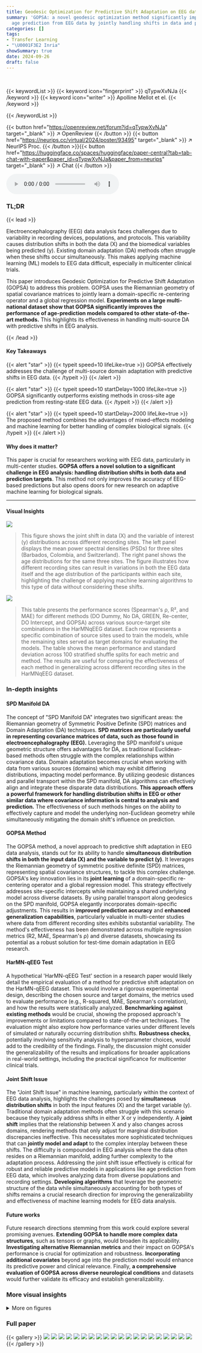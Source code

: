 ```yaml
---
title: Geodesic Optimization for Predictive Shift Adaptation on EEG data
summary: 'GOPSA: a novel geodesic optimization method significantly improves cross-site
  age prediction from EEG data by jointly handling shifts in data and predictive variables.'
categories: []
tags:
- Transfer Learning
- "\U0001F3E2 Inria"
showSummary: true
date: 2024-09-26
draft: false
---
```


<br>

{{< keywordList >}}
{{< keyword icon="fingerprint" >}} qTypwXvNJa {{< /keyword >}}
{{< keyword icon="writer" >}} Apolline Mellot et el. {{< /keyword >}}
 
{{< /keywordList >}}

{{< button href="https://openreview.net/forum?id=qTypwXvNJa" target="_blank" >}}
↗ OpenReview
{{< /button >}}
{{< button href="https://neurips.cc/virtual/2024/poster/93495" target="_blank" >}}
↗ NeurIPS Proc.
{{< /button >}}{{< button href="https://huggingface.co/spaces/huggingface/paper-central?tab=tab-chat-with-paper&paper_id=qTypwXvNJa&paper_from=neurips" target="_blank" >}}
↗ Chat
{{< /button >}}



<audio controls>
    <source src="https://ai-paper-reviewer.com/qTypwXvNJa/podcast.wav" type="audio/wav">
    Your browser does not support the audio element.
</audio>


### TL;DR


{{< lead >}}

Electroencephalography (EEG) data analysis faces challenges due to variability in recording devices, populations, and protocols. This variability causes distribution shifts in both the data (X) and the biomedical variables being predicted (y). Existing domain adaptation (DA) methods often struggle when these shifts occur simultaneously.  This makes applying machine learning (ML) models to EEG data difficult, especially in multicenter clinical trials.

This paper introduces Geodesic Optimization for Predictive Shift Adaptation (GOPSA) to address this problem. GOPSA uses the Riemannian geometry of spatial covariance matrices to jointly learn a domain-specific re-centering operator and a global regression model.  **Experiments on a large multi-national dataset show that GOPSA significantly improves the performance of age-prediction models compared to other state-of-the-art methods.** This highlights its effectiveness in handling multi-source DA with predictive shifts in EEG analysis.

{{< /lead >}}


#### Key Takeaways

{{< alert "star" >}}
{{< typeit speed=10 lifeLike=true >}} GOPSA effectively addresses the challenge of multi-source domain adaptation with predictive shifts in EEG data. {{< /typeit >}}
{{< /alert >}}

{{< alert "star" >}}
{{< typeit speed=10 startDelay=1000 lifeLike=true >}} GOPSA significantly outperforms existing methods in cross-site age prediction from resting-state EEG data. {{< /typeit >}}
{{< /alert >}}

{{< alert "star" >}}
{{< typeit speed=10 startDelay=2000 lifeLike=true >}} The proposed method combines the advantages of mixed-effects modeling and machine learning for better handling of complex biological signals. {{< /typeit >}}
{{< /alert >}}

#### Why does it matter?
This paper is crucial for researchers working with EEG data, particularly in multi-center studies.  **GOPSA offers a novel solution to a significant challenge in EEG analysis: handling distribution shifts in both data and prediction targets**. This method not only improves the accuracy of EEG-based predictions but also opens doors for new research on adaptive machine learning for biological signals.

------
#### Visual Insights



![](https://ai-paper-reviewer.com/qTypwXvNJa/figures_1_1.jpg)

> This figure shows the joint shift in data (X) and the variable of interest (y) distributions across different recording sites. The left panel displays the mean power spectral densities (PSDs) for three sites (Barbados, Colombia, and Switzerland).  The right panel shows the age distributions for the same three sites. The figure illustrates how different recording sites can result in variations in both the EEG data itself and the age distribution of the participants within each site, highlighting the challenge of applying machine learning algorithms to this type of data without considering these shifts.





![](https://ai-paper-reviewer.com/qTypwXvNJa/tables_4_1.jpg)

> This table presents the performance scores (Spearman's ρ, R², and MAE) for different methods (DO Dummy, No DA, GREEN, Re-center, DO Intercept, and GOPSA) across various source-target site combinations in the HarMNqEEG dataset.  Each row represents a specific combination of source sites used to train the models, while the remaining sites served as target domains for evaluating the models. The table shows the mean performance and standard deviation across 100 stratified shuffle splits for each metric and method.  The results are useful for comparing the effectiveness of each method in generalizing across different recording sites in the HarMNqEEG dataset.





### In-depth insights


#### SPD Manifold DA
The concept of "SPD Manifold DA" integrates two significant areas: the Riemannian geometry of Symmetric Positive Definite (SPD) matrices and Domain Adaptation (DA) techniques.  **SPD matrices are particularly useful in representing covariance matrices of data, such as those found in electroencephalography (EEG).**  Leveraging the SPD manifold's unique geometric structure offers advantages for DA, as traditional Euclidean-based methods often struggle with the complex relationships within covariance data.  Domain adaptation becomes crucial when working with data from various sources (domains) which may exhibit differing distributions, impacting model performance. By utilizing geodesic distances and parallel transport within the SPD manifold, DA algorithms can effectively align and integrate these disparate data distributions. **This approach offers a powerful framework for handling distribution shifts in EEG or other similar data where covariance information is central to analysis and prediction.**  The effectiveness of such methods hinges on the ability to effectively capture and model the underlying non-Euclidean geometry while simultaneously mitigating the domain shift's influence on prediction.

#### GOPSA Method
The GOPSA method, a novel approach to predictive shift adaptation in EEG data analysis, stands out for its ability to handle **simultaneous distribution shifts in both the input data (X) and the variable to predict (y)**.  It leverages the Riemannian geometry of symmetric positive definite (SPD) matrices, representing spatial covariance structures, to tackle this complex challenge. GOPSA's key innovation lies in its **joint learning** of a domain-specific re-centering operator and a global regression model. This strategy effectively addresses site-specific intercepts while maintaining a shared underlying model across diverse datasets. By using parallel transport along geodesics on the SPD manifold, GOPSA elegantly incorporates domain-specific adjustments. This results in **improved prediction accuracy** and **enhanced generalization capabilities**, particularly valuable in multi-center studies where data from different recording sites exhibits substantial variability. The method's effectiveness has been demonstrated across multiple regression metrics (R2, MAE, Spearman's ρ) and diverse datasets, showcasing its potential as a robust solution for test-time domain adaptation in EEG research.

#### HarMN-qEEG Test
A hypothetical 'HarMN-qEEG Test' section in a research paper would likely detail the empirical evaluation of a method for predictive shift adaptation on the HarMN-qEEG dataset.  This would involve a rigorous experimental design, describing the chosen source and target domains, the metrics used to evaluate performance (e.g., R-squared, MAE, Spearman's correlation), and how the results were statistically analyzed.  **Benchmarking against existing methods** would be crucial, showing the proposed approach's improvements or limitations compared to state-of-the-art techniques. The evaluation might also explore how performance varies under different levels of simulated or naturally occurring distribution shifts. **Robustness checks**, potentially involving sensitivity analysis to hyperparameter choices, would add to the credibility of the findings.  Finally, the discussion might consider the generalizability of the results and implications for broader applications in real-world settings, including the practical significance for multicenter clinical trials.

#### Joint Shift Issue
The "Joint Shift Issue" in machine learning, particularly within the context of EEG data analysis, highlights the challenges posed by **simultaneous distribution shifts** in both the input features (X) and the target variable (y).  Traditional domain adaptation methods often struggle with this scenario because they typically address shifts in either X or y independently.  A **joint shift** implies that the relationship between X and y also changes across domains, rendering methods that only adjust for marginal distribution discrepancies ineffective.  This necessitates more sophisticated techniques that can **jointly model and adapt** to the complex interplay between these shifts. The difficulty is compounded in EEG analysis where the data often resides on a Riemannian manifold, adding further complexity to the adaptation process.  Addressing the joint shift issue effectively is critical for robust and reliable predictive models in applications like age prediction from EEG data, which involves analyzing data from diverse populations and recording settings. **Developing algorithms** that leverage the geometric structure of the data while simultaneously accounting for both types of shifts remains a crucial research direction for improving the generalizability and effectiveness of machine learning models for EEG data analysis.

#### Future works
Future research directions stemming from this work could explore several promising avenues. **Extending GOPSA to handle more complex data structures**, such as tensors or graphs, would broaden its applicability. **Investigating alternative Riemannian metrics** and their impact on GOPSA's performance is crucial for optimization and robustness.  **Incorporating additional covariates** beyond age into the prediction model would enhance its predictive power and clinical relevance.  Finally, **a comprehensive evaluation of GOPSA across diverse neurological conditions** and datasets would further validate its efficacy and establish generalizability.


### More visual insights

<details>
<summary>More on figures
</summary>


![](https://ai-paper-reviewer.com/qTypwXvNJa/figures_7_1.jpg)

> This figure displays the performance (R-squared) of different domain adaptation methods on simulated data under various conditions of data shift.  The x-axis represents the magnitude of the shift (ξ), ranging from no shift to a maximum shift. The three subfigures (A, B, C) show results for shifts applied to the covariance matrices (X), the variances of the underlying signal (y), and both simultaneously (X, y), respectively. The y-axis shows the R-squared values, a metric representing the goodness of fit of the models. The different colored lines represent different domain adaptation methods.  The figure demonstrates how the performance of each method changes as the shift increases, illustrating the effects of various types of data shifts.


![](https://ai-paper-reviewer.com/qTypwXvNJa/figures_8_1.jpg)

> This figure displays the results of the empirical benchmarks of GOPSA on the HarMNqEEG dataset. It shows the performance of GOPSA and other baseline methods across several source-target site combinations, using three evaluation metrics: Spearman's ρ, R², and MAE.  The results are normalized using min-max scaling for better comparison. Panel A presents boxplots of the normalized scores for all methods. Panel B shows the difference between GOPSA and DO Intercept, highlighting statistically significant differences.


![](https://ai-paper-reviewer.com/qTypwXvNJa/figures_9_1.jpg)

> This figure displays a model inspection comparing GOPSA against No DA and Re-center methods.  Panel A shows the mean power spectral densities (PSDs) across sensors for four sites (two source, two target) using the three different methods. It demonstrates how GOPSA maintains relevant frequency information compared to No DA and Re-center, which show significant differences. Panel B illustrates the relationship between the alpha values learned by GOPSA and the mean age of the sites. It visually confirms the relationship and model interpretability of GOPSA's re-centering.


![](https://ai-paper-reviewer.com/qTypwXvNJa/figures_17_1.jpg)

> This figure shows the age distribution for each of the 14 sites in the HarMNqEEG dataset.  Each site's age distribution is represented as a kernel density estimate, allowing for visualization of the distribution's shape and spread. The y-axis scales are not consistent across all sites for better visualization of individual distributions.


![](https://ai-paper-reviewer.com/qTypwXvNJa/figures_19_1.jpg)

> This figure displays the R-squared scores for different domain adaptation methods on simulated data with varying degrees of distribution shifts in both input features (X) and the target variable (y). Three scenarios are presented: (A) shift in X only, (B) shift in y only, and (C) joint shift in X and y. The performance of each method is evaluated across 5 source domains and 1 target domain, with 100 repetitions for each scenario. The results demonstrate the effectiveness of GOPSA in handling joint shifts and show its superiority to other methods in scenarios involving either a shift in X or y or a combination of both.


![](https://ai-paper-reviewer.com/qTypwXvNJa/figures_19_2.jpg)

> This figure displays the performance comparison of different domain adaptation methods (GOPSA, DO Dummy, No DA, GREEN, Re-center, Re-scale, DO Intercept) on the HarMNqEEG dataset.  The performance is evaluated using three metrics: Spearman's ρ (correlation), R² score (coefficient of determination), and MAE (mean absolute error). The results are normalized and presented as boxplots, showing the distribution of performance across multiple source-target site combinations. Part (A) shows the overall comparison of all methods, while Part (B) focuses on the pairwise comparison between GOPSA and DO Intercept, highlighting statistically significant differences.


![](https://ai-paper-reviewer.com/qTypwXvNJa/figures_20_1.jpg)

> This figure displays the R-squared scores for several methods on simulated data with varying degrees of shifts in the data (X) and the outcome variable (y).  The experiment compares the performance of GOPSA against other methods (DO Dummy, No DA, GREEN, Re-center, Re-scale, DO Intercept) across three scenarios: shift in X only, shift in y only, and joint shifts in both X and y. The x-axis represents the magnitude of the shift (ξ), while the y-axis represents the R-squared scores. Each bar represents the average performance with error bars. The results show that GOPSA demonstrates the best performance overall, especially when both X and y are shifted, highlighting its effectiveness in handling predictive shifts in multi-source domain adaptation on the Riemannian manifold.


![](https://ai-paper-reviewer.com/qTypwXvNJa/figures_20_2.jpg)

> This figure displays the R-squared scores for various methods on simulated data, illustrating the impact of shifts in the data (X) and/or the outcome variable (y).  Three scenarios are shown: shifts in X only, shifts in y only, and joint shifts in both X and y. The intensity of the shift is controlled by ξ.  Each bar represents the average R-squared score across 100 simulations, comparing GOPSA to multiple baseline methods. The results showcase GOPSA's superiority in handling shifts, especially joint shifts in X and y.


![](https://ai-paper-reviewer.com/qTypwXvNJa/figures_21_1.jpg)

> This figure compares the performance of different domain adaptation methods (DO Dummy, No DA, GREEN, Re-center, Re-scale, DO Intercept, and GOPSA) on simulated EEG data with varying levels of distribution shifts. The shifts are controlled by the parameter ξ, affecting either the covariance matrices (X), the variances of the underlying signal (y), or both simultaneously. The results are shown in terms of R2 scores, with higher scores indicating better performance.  The figure demonstrates GOPSA's effectiveness in handling various types and levels of distribution shifts in data and labels.


</details>






### Full paper

{{< gallery >}}
<img src="https://ai-paper-reviewer.com/qTypwXvNJa/1.png" class="grid-w50 md:grid-w33 xl:grid-w25" />
<img src="https://ai-paper-reviewer.com/qTypwXvNJa/2.png" class="grid-w50 md:grid-w33 xl:grid-w25" />
<img src="https://ai-paper-reviewer.com/qTypwXvNJa/3.png" class="grid-w50 md:grid-w33 xl:grid-w25" />
<img src="https://ai-paper-reviewer.com/qTypwXvNJa/4.png" class="grid-w50 md:grid-w33 xl:grid-w25" />
<img src="https://ai-paper-reviewer.com/qTypwXvNJa/5.png" class="grid-w50 md:grid-w33 xl:grid-w25" />
<img src="https://ai-paper-reviewer.com/qTypwXvNJa/6.png" class="grid-w50 md:grid-w33 xl:grid-w25" />
<img src="https://ai-paper-reviewer.com/qTypwXvNJa/7.png" class="grid-w50 md:grid-w33 xl:grid-w25" />
<img src="https://ai-paper-reviewer.com/qTypwXvNJa/8.png" class="grid-w50 md:grid-w33 xl:grid-w25" />
<img src="https://ai-paper-reviewer.com/qTypwXvNJa/9.png" class="grid-w50 md:grid-w33 xl:grid-w25" />
<img src="https://ai-paper-reviewer.com/qTypwXvNJa/10.png" class="grid-w50 md:grid-w33 xl:grid-w25" />
<img src="https://ai-paper-reviewer.com/qTypwXvNJa/11.png" class="grid-w50 md:grid-w33 xl:grid-w25" />
<img src="https://ai-paper-reviewer.com/qTypwXvNJa/12.png" class="grid-w50 md:grid-w33 xl:grid-w25" />
<img src="https://ai-paper-reviewer.com/qTypwXvNJa/13.png" class="grid-w50 md:grid-w33 xl:grid-w25" />
<img src="https://ai-paper-reviewer.com/qTypwXvNJa/14.png" class="grid-w50 md:grid-w33 xl:grid-w25" />
<img src="https://ai-paper-reviewer.com/qTypwXvNJa/15.png" class="grid-w50 md:grid-w33 xl:grid-w25" />
<img src="https://ai-paper-reviewer.com/qTypwXvNJa/16.png" class="grid-w50 md:grid-w33 xl:grid-w25" />
<img src="https://ai-paper-reviewer.com/qTypwXvNJa/17.png" class="grid-w50 md:grid-w33 xl:grid-w25" />
<img src="https://ai-paper-reviewer.com/qTypwXvNJa/18.png" class="grid-w50 md:grid-w33 xl:grid-w25" />
<img src="https://ai-paper-reviewer.com/qTypwXvNJa/19.png" class="grid-w50 md:grid-w33 xl:grid-w25" />
<img src="https://ai-paper-reviewer.com/qTypwXvNJa/20.png" class="grid-w50 md:grid-w33 xl:grid-w25" />
{{< /gallery >}}